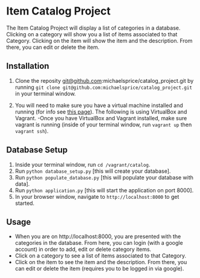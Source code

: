 # Item Catalog Project 
The Item Catalog Project will display a list of categories in a database. Clicking on a category will show you a list of items associated to that Category. Clicking on the item will show the item and the description. From there, you can edit or delete the item.

## Installation
1. Clone the reposity git@github.com:michaelsprice/catalog_project.git by running `git clone git@github.com:michaelsprice/catalog_project.git` in your terminal window. 

2. You will need to make sure you have a virtual machine installed and running (for info see [this page](https://classroom.udacity.com/nanodegrees/nd004/parts/51200cee-6bb3-4b55-b469-7d4dd9ad7765/modules/c57b57d4-29a8-4c5f-9bb8-5d53df3e48f4/lessons/5475ecd6-cfdb-4418-85a2-f2583074c08d/concepts/14c72fe3-e3fe-4959-9c4b-467cf5b7c3a0)). The following is using VirtualBox and Vagrant. 
-Once you have VirtualBox and Vagrant installed, make sure vagrant is running (inside of your terminal window, run `vagrant up` then `vagrant ssh`).

## Database Setup
1. Inside your terminal window, run `cd /vagrant/catalog`.
2. Run `python database_setup.py` [this will create your database].
3. Run `python populate_database.py` [this will populate your database with data].
4. Run `python application.py` [this will start the application on port 8000].
5. In your browser window, navigate to `http://localhost:8000` to get started.

## Usage
- When you are on http://localhost:8000, you are presented with the categories in the database. From here, you can login (with a google account) in order to add, edit or delete category items.
- Click on a category to see a list of items associated to that Category. 
- Click on the item to see the item and the description. From there, you can edit or delete the item (requires you to be logged in via google).
